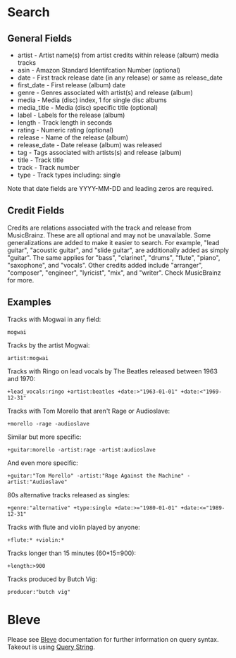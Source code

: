 # Search

## General Fields

* artist - Artist name(s) from artist credits within release (album) media tracks
* asin - Amazon Standard Identifcation Number (optional)
* date - First track release date (in any release) or same as release_date
* first_date - First release (album) date
* genre - Genres associated with artist(s) and release (album)
* media - Media (disc) index, 1 for single disc albums
* media_title - Media (disc) specific title (optional)
* label - Labels for the release (album)
* length - Track length in seconds
* rating - Numeric rating (optional)
* release - Name of the release (album)
* release_date - Date release (album) was released
* tag - Tags associated with artists(s) and release (album)
* title - Track title
* track - Track number
* type - Track types including: single

Note that date fields are YYYY-MM-DD and leading zeros are required.

## Credit Fields

Credits are relations associated with the track and release from
MusicBrainz. These are all optional and may not be unavailable. Some
generalizations are added to make it easier to search. For example, "lead
guitar", "acoustic guitar", and "slide guitar", are additionally added as
simply "guitar". The same applies for "bass", "clarinet", "drums", "flute",
"piano", "saxophone", and "vocals".  Other credits added include "arranger",
"composer", "engineer", "lyricist", "mix", and "writer". Check MusicBrainz for
more.

## Examples

Tracks with Mogwai in any field:

	mogwai

Tracks by the artist Mogwai:

	artist:mogwai

Tracks with Ringo on lead vocals by The Beatles released between 1963 and 1970:

    +lead_vocals:ringo +artist:beatles +date:>"1963-01-01" +date:<"1969-12-31"

Tracks with Tom Morello that aren't Rage or Audioslave:

	+morello -rage -audioslave

Similar but more specific:

	+guitar:morello -artist:rage -artist:audioslave

And even more specific:

	+guitar:"Tom Morello" -artist:"Rage Against the Machine" -artist:"Audioslave"

80s alternative tracks released as singles:

	+genre:"alternative" +type:single +date:>="1980-01-01" +date:<="1989-12-31"

Tracks with flute and violin played by anyone:

	+flute:* +violin:*

Tracks longer than 15 minutes (60*15=900):

	+length:>900

Tracks produced by Butch Vig:

	producer:"butch vig"

# Bleve

Please see [Bleve](https://blevesearch.com/) documentation for further information on query syntax. Takeout
is using [Query String](https://blevesearch.com/docs/Query-String-Query/).
